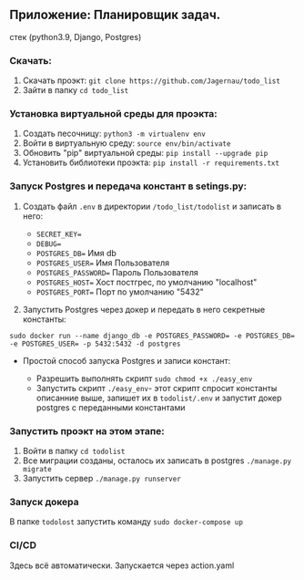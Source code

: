 ## Приложение: Планировщик задач.



стек (python3.9, Django, Postgres)


### Скачать:

1. Скачать проэкт: `git clone https://github.com/Jagernau/todo_list`
2. Зайти в папку `cd todo_list`

### Установка виртуальной среды для проэкта:



1. Создать песочницу: `python3 -m virtualenv env`
2. Войти в виртуальную среду: `source env/bin/activate`
3. Обновить "pip" виртуальной среды: `pip install --upgrade pip`
4. Установить библиотеки проэкта: `pip install -r requirements.txt`


### Запуск Postgres и передача констант в setings.py:

1. Создать файл `.env` в директории `/todo_list/todolist` и записать в него:
    - `SECRET_KEY=`
    - `DEBUG=`
    - `POSTGRES_DB=` Имя db
    - `POSTGRES_USER=` Имя Пользователя
    - `POSTGRES_PASSWORD=` Пароль Пользователя
    - `POSTGRES_HOST=` Хост постгрес, по умолчанию "localhost"
    - `POSTGRES_PORT=` Порт по умолчанию "5432"

2. Запустить Postgres через докер и передать в него секретные константы: 
```
sudo docker run --name django_db -e POSTGRES_PASSWORD= -e POSTGRES_DB= -e POSTGRES_USER= -p 5432:5432 -d postgres
```


* Простой способ запуска Postgres и записи констант:

    - Разрешить выполнять скрипт `sudo chmod +x ./easy_env` 
    - Запустить скрипт `./easy_env`- этот скрипт спросит константы описанние выше, запишет их в `todolist/.env` и запустит докер postgres с переданными константами


### Запустить проэкт на этом этапе:

1. Войти в папку `cd todolist`
2. Все миграции созданы, осталось их записать в postgres `./manage.py migrate`
3. Запустить сервер `./manage.py runserver`

### Запуск докера

В папке `todolost` запустить команду `sudo docker-compose up`

### CI/CD


Здесь всё автоматически. Запускается через action.yaml


